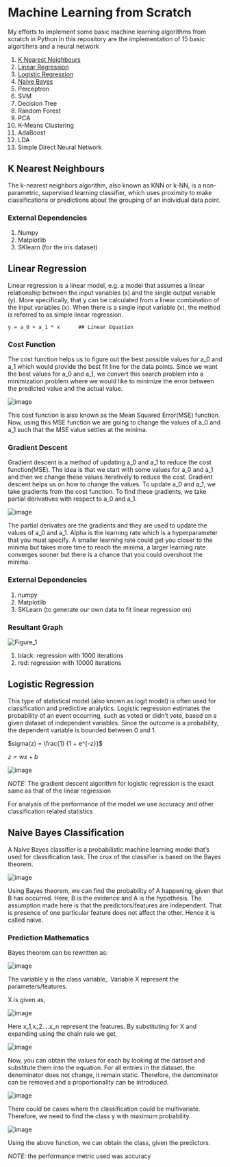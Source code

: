 # Machine Learning from Scratch
My efforts to implement some basic machine learning algorithms from scratch in Python 
In this repository are the implementation of 15 basic algortihms and a neural network
1. [K Nearest Neighbours](#k-nearest-neighbours)
2. [Linear Regression](#linear-regression)
3. [Logistic Regression](#logistic-regression)
4. [Naive Bayes](#naive-bayes-classification)
5. Perceptron
6. SVM
7. Decision Tree
8. Random Forest
9. PCA
10. K-Means Clustering
11. AdaBoost
12. LDA
13. Simple Direct Neural Network

## K Nearest Neighbours
The k-nearest neighbors algorithm, also known as KNN or k-NN, is a non-parametric, supervised learning classifier, which uses proximity to make classifications or predictions about the grouping of an individual data point.
### External Dependencies
1. Numpy
2. Matplotlib
3. SKlearn (for the iris dataset)

## Linear Regression
Linear regression is a linear model, e.g. a model that assumes a linear relationship between the input variables (x) and the single output variable (y). More specifically, that y can be calculated from a linear combination of the input variables (x). When there is a single input variable (x), the method is referred to as simple linear regression.

`y = a_0 + a_1 * x      ## Linear Equation`

### Cost Function
The cost function helps us to figure out the best possible values for a_0 and a_1 which would provide the best fit line for the data points. Since we want the best values for a_0 and a_1, we convert this search problem into a minimization problem where we would like to minimize the error between the predicted value and the actual value.

![image](https://user-images.githubusercontent.com/54464437/173301157-5a39463f-93fc-470a-b2f8-f6090b1f0f7a.png)

This cost function is also known as the Mean Squared Error(MSE) function. Now, using this MSE function we are going to change the values of a_0 and a_1 such that the MSE value settles at the minima.

### Gradient Descent
 Gradient descent is a method of updating a_0 and a_1 to reduce the cost function(MSE). The idea is that we start with some values for a_0 and a_1 and then we change these values iteratively to reduce the cost. Gradient descent helps us on how to change the values. To update a_0 and a_1, we take gradients from the cost function. To find these gradients, we take partial derivatives with respect to a_0 and a_1.
 
 ![image](https://user-images.githubusercontent.com/54464437/173301503-c5ecc3ad-1981-4ce2-9d9c-a010eb7d6c37.png)

The partial derivates are the gradients and they are used to update the values of a_0 and a_1. Alpha is the learning rate which is a hyperparameter that you must specify. A smaller learning rate could get you closer to the minima but takes more time to reach the minima, a larger learning rate converges sooner but there is a chance that you could overshoot the minima.

### External Dependencies
1. numpy
2. Matplotlib
3. SKLearn (to generate our own data to fit linear regression on)

### Resultant Graph
![Figure_1](https://user-images.githubusercontent.com/54464437/173302024-5200b162-a6d2-4ce0-8a15-213a5291af44.png)
1. black: regression with 1000 iterations
2. red: regression with 10000 iterations

## Logistic Regression
This type of statistical model (also known as logit model) is often used for classification and predictive analytics. Logistic regression estimates the probability of an event occurring, such as voted or didn’t vote, based on a given dataset of independent variables. Since the outcome is a probability, the dependent variable is bounded between 0 and 1. 

$sigma(z) = \frac{1} {1 + e^{-z}}$

$z = wx + b$

![image](https://user-images.githubusercontent.com/54464437/173510500-41ec6acb-90c1-4a7b-a85a-5c7b4fd709f5.png)

_NOTE:_ The gradient descent algorithm for logistic regression is the exact same as that of the linear regression

For analysis of the performance of the model we use accuracy and other classification related statistics

## Naive Bayes Classification
A Naive Bayes classifier is a probabilistic machine learning model that’s used for classification task. The crux of the classifier is based on the Bayes theorem.

![image](https://user-images.githubusercontent.com/54464437/174065855-81ab0750-018e-4958-9d5c-a4936a987eda.png)

Using Bayes theorem, we can find the probability of A happening, given that B has occurred. Here, B is the evidence and A is the hypothesis. The assumption made here is that the predictors/features are independent. That is presence of one particular feature does not affect the other. Hence it is called naive.

### Prediction Mathematics
Bayes theorem can be rewritten as:

![image](https://user-images.githubusercontent.com/54464437/174066133-e85556fc-93df-4d12-9441-dee0979d6d35.png)

The variable y is the class variable,. Variable X represent the parameters/features.

X is given as,

![image](https://user-images.githubusercontent.com/54464437/174066262-d91f38f1-1fd6-445a-b684-9bfa7ac982d0.png)

Here x_1,x_2….x_n represent the features. By substituting for X and expanding using the chain rule we get,

![image](https://user-images.githubusercontent.com/54464437/174066434-b5d7e8fb-8176-4342-95ba-1ce8e1b07c9d.png)

Now, you can obtain the values for each by looking at the dataset and substitute them into the equation. For all entries in the dataset, the denominator does not change, it remain static. Therefore, the denominator can be removed and a proportionality can be introduced.

![image](https://user-images.githubusercontent.com/54464437/174066507-c4deda7b-3ad2-4a5c-b7df-1b413675a2ec.png)

There could be cases where the classification could be multivariate. Therefore, we need to find the class y with maximum probability.

![image](https://user-images.githubusercontent.com/54464437/174066581-3aff3f75-0650-4bc4-8381-55deadddedb1.png)

Using the above function, we can obtain the class, given the predictors.

_NOTE_: the performance metric used was accuracy








